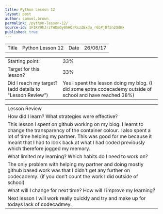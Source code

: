 ```yaml
---
title: Python Lesson 12
layout: post
author: samuel.brown
permalink: /python-lesson-12/
source-id: 1FIKY9hJrzTWDmOy0hHQrRszZExda_r6bPjDf5h2QdKk
published: true
---
```

<table>
  <tr>
    <td>Title</td>
    <td>Python Lesson 12</td>
    <td>Date</td>
    <td>26/06/17</td>
  </tr>
</table>


<table>
  <tr>
    <td>Starting point:</td>
    <td>33%</td>
  </tr>
  <tr>
    <td>Target for this lesson?</td>
    <td>33%</td>
  </tr>
  <tr>
    <td>Did I reach my target? 
(add details to "Lesson Review")</td>
    <td>Yes I spent the lesson doing my blog. (I did some extra codecademy outside of school and have reached 38%)</td>
  </tr>
</table>


<table>
  <tr>
    <td>Lesson Review</td>
  </tr>
  <tr>
    <td>How did I learn? What strategies were effective? </td>
  </tr>
  <tr>
    <td>This lesson I spent on github working on my blog. I learnt to change the transparency of the container colour. I also spent a lot of time helping my partner. This was good for me because it meant that I had to look back at what I had coded previously which therefore jogged my memory.</td>
  </tr>
  <tr>
    <td>What limited my learning? Which habits do I need to work on? </td>
  </tr>
  <tr>
    <td>The only problem with helping my partner and doing mostly github based work was that I didn't get any further on codecademy. (if you don’t count the work I did outside of school) </td>
  </tr>
  <tr>
    <td>What will I change for next time? How will I improve my learning?</td>
  </tr>
  <tr>
    <td>Next lesson I will work really quickly and try and make up for todays lack of codecadmey.</td>
  </tr>
</table>



